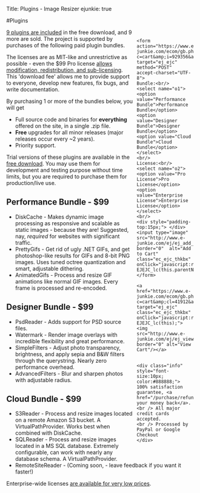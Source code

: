 Title: Plugins - Image Resizer
ejunkie: true

#Plugins

<div style="float:right;width:150px;padding:10px">


	<form action="https://www.e-junkie.com/ecom/gb.php?c=cart&amp;i=929356&amp;cl=41912&amp;ejc=2" target="ej_ejc" method="POST" accept-charset="UTF-8">
	Bundle:<br/>
	<select name="o1">
	<option value="Performance Bundle">Performance Bundle</option>
	<option value="Designer Bundle">Designer Bundle</option>
	<option value="Cloud Bundle">Cloud Bundle</option>
	</select>
	<br/>
	License:<br/>
	<select name="o2">
	<option value="Pro License">Pro License</option>
	<option value="Enterprise License">Enterprise License</option>
	</select>
	<br/>
	<div style="padding-top:15px;"> </div>
	<input type="image" src="http://www.e-junkie.com/ej/ej_add_to_cart.gif" border="0"  alt="Add to Cart" class="ec_ejc_thkbx" onClick="javascript:return EJEJC_lc(this.parentNode);"/>
	</form>
	
	<a href="https://www.e-junkie.com/ecom/gb.php?c=cart&amp;cl=41912&amp;ejc=2" target="ej_ejc" class="ec_ejc_thkbx" onClick="javascript:return EJEJC_lc(this);"><img src="http://www.e-junkie.com/ej/ej_view_cart.gif" border="0" alt="View Cart"/></a>

	
	<div class="info" style="font-size:10px; color:#888888;">
	100% satisfaction guarantee, <a href="/purchase/refunds">or your money back</a>.
	<br /> All major credit cards accepted. 
	<br /> Processed by PayPal or Google Checkout
	</div>
</div>

[9 plugins are included](/plugins/free) in the free download, and 9 more are sold. The project is supported by purchases of the following paid plugin bundles.

The licenses are as MIT-like and unrestrictive as possible - even the $99 Pro license [allows modification, redistribution, and sub-licensing](/licenses/pro). This 'download fee' allows me to provide support to everyone, develop new features, fix bugs, and write documentation.

By purchasing 1 or more of the bundles below, you will get 

 * Full source code and binaries for **everything** offered on the site, in a single .zip file. 
 * **Free** upgrades for all minor releases (major releases occur every ~2 years). 
 * Priority support. 

Trial versions of these plugins are available in the [free download](/download). You may use them for development and testing purpose without time limits, but you 
are required to purchase them for production/live use.

## Performance Bundle - $99

* DiskCache - Makes dynamic image processing as responsive and scalable as static images - because they are! Suggested, nay, *required* for websites with significant traffic.
* PrettyGifs - Get rid of ugly .NET GIFs, and get photoshop-like results for GIFs and 8-bit PNG images. Uses tuned octree quantization and smart, adjustable dithering.
* AnimatedGifs - Process and resize GIF animations like normal GIF images. Every frame is processed and re-encoded. 

## Designer Bundle - $99

* PsdReader - Adds support for PSD source files.
* Watermark - Render image overlays with incredible flexibility and great performance.
* SimpleFilters - Adjust photo transparency, brightness, and apply sepia and B&W filters through the querystring. Nearly zero performance overhead.
* AdvancedFilters - Blur and sharpen photos with adjustable radius. 

## Cloud Bundle - $99


* S3Reader - Process and resize images located on a remote Amazon S3 bucket. A VirtualPathProvider. Works best when combined with DiskCache.
* SQLReader - Process and resize images located in a MS SQL database. Extremely configurable, can work with nearly any database schema. A VirtualPathProvider.
* RemoteSiteReader - (Coming soon, - leave feedback if you want it faster!)


Enterprise-wide licenses [are available for very low prices](/plugins/enterprise).
